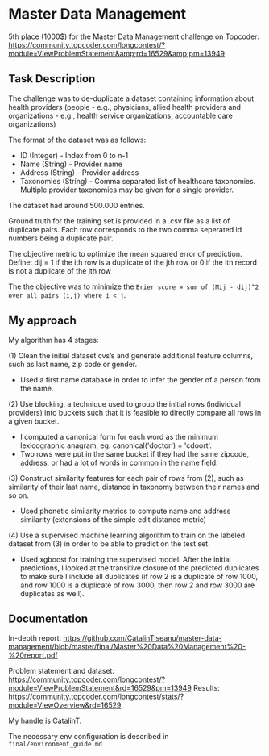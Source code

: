 # Master Data Management

5th place (1000$) for the Master Data Management challenge on Topcoder: https://community.topcoder.com/longcontest/?module=ViewProblemStatement&amp;rd=16529&amp;pm=13949

## Task Description

The challenge was to de-duplicate a dataset containing information about health providers (people - e.g., physicians, allied health providers and organizations - e.g., health service organizations, accountable care organizations)

The format of the dataset was as follows:

* ID (Integer) - Index from 0 to n-1
* Name (String) - Provider name
* Address (String) - Provider address
* Taxonomies (String) - Comma separated list of healthcare taxonomies. 
Multiple provider taxonomies may be given for a single provider.

The dataset had around 500.000 entries.

Ground truth for the training set is provided in a .csv file as a list of duplicate pairs. Each row corresponds to the two comma seperated id numbers being a duplicate pair.


The objective metric to optimize the mean squared error of prediction.
Define: dij = 1 if the ith row is a duplicate of the jth row or 0 if the ith record is not a duplicate of the jth row

The the objective was to minimize the `Brier score = sum of (Mij - dij)^2 over all pairs (i,j) where i < j`.

## My approach

My algorithm has 4 stages:

(1) Clean the initial dataset cvs’s and generate additional feature columns, such as last name, zip code or gender.
* Used a first name database in order to infer the gender of a person from the name.

(2) Use blocking, a technique used to group the initial rows (individual providers) into buckets such that it is feasible to directly compare all rows in a given bucket.
* I computed a canonical form for each word as the minimum lexicographic anagram, eg. canonical('doctor') = 'cdoort'.
* Two rows were put in the same bucket if they had the same zipcode, address, or had a lot of words in common in the name field.

(3) Construct similarity features for each pair of rows from (2), such as similarity of their last name, distance in taxonomy between their names and so on.
* Used phonetic similarity metrics to compute name and address similarity (extensions of the simple edit distance metric)

(4) Use a supervised machine learning algorithm to train on the labeled dataset from (3) in order to be able to predict on the test set.
* Used xgboost for training the supervised model. After the initial predictions, I looked at the transitive closure of the predicted duplicates to make sure I include all duplicates (if row 2 is a duplicate of row 1000, and row 1000 is a duplicate of row 3000, then row 2 and row 3000 are duplicates as well).

## Documentation

In-depth report: https://github.com/CatalinTiseanu/master-data-management/blob/master/final/Master%20Data%20Management%20-%20report.pdf


Problem statement and dataset: https://community.topcoder.com/longcontest/?module=ViewProblemStatement&rd=16529&pm=13949
Results: https://community.topcoder.com/longcontest/stats/?module=ViewOverview&rd=16529

My handle is CatalinT.

The necessary env configuration is described in `final/environment_guide.md`


